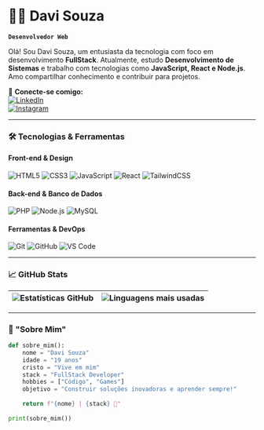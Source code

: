 # 👨‍💻 Davi Souza  

**`Desenvolvedor Web`**  

Olá! Sou Davi Souza, um entusiasta da tecnologia com foco em desenvolvimento **FullStack**. Atualmente, estudo **Desenvolvimento de Sistemas** e trabalho com tecnologias como **JavaScript, React e Node.js**. Amo compartilhar conhecimento e contribuir para projetos.  

🔗 **Conecte-se comigo:**  
[![LinkedIn](https://img.shields.io/badge/LinkedIn-0077B5?style=for-the-badge&logo=linkedin&logoColor=white)](https://www.linkedin.com/in/davi-souza-075540309/)  
[![Instagram](https://img.shields.io/badge/Instagram-E4405F?style=for-the-badge&logo=instagram&logoColor=white)](https://www.instagram.com/eudavidev/)   

---

### 🛠️ Tecnologias & Ferramentas  

#### **Front-end & Design**  
![HTML5](https://img.shields.io/badge/HTML5-E34F26?style=for-the-badge&logo=html5&logoColor=white)
![CSS3](https://img.shields.io/badge/CSS3-1572B6?style=for-the-badge&logo=css3&logoColor=white)
![JavaScript](https://img.shields.io/badge/JavaScript-F7DF1E?style=for-the-badge&logo=javascript&logoColor=black)
![React](https://img.shields.io/badge/React-61DAFB?style=for-the-badge&logo=react&logoColor=black)
![TailwindCSS](https://img.shields.io/badge/Tailwind_CSS-38B2AC?style=for-the-badge&logo=tailwind-css&logoColor=white)  

#### **Back-end & Banco de Dados**  
![PHP](https://img.shields.io/badge/PHP-777BB4?style=for-the-badge&logo=php&logoColor=white)
![Node.js](https://img.shields.io/badge/Node.js-339933?style=for-the-badge&logo=node.js&logoColor=white)
![MySQL](https://img.shields.io/badge/MySQL-4479A1?style=for-the-badge&logo=mysql&logoColor=white)  

#### **Ferramentas & DevOps**  
![Git](https://img.shields.io/badge/Git-F05032?style=for-the-badge&logo=git&logoColor=white)
![GitHub](https://img.shields.io/badge/GitHub-181717?style=for-the-badge&logo=github&logoColor=white)
![VS Code](https://img.shields.io/badge/VS_Code-007ACC?style=for-the-badge&logo=visual-studio-code&logoColor=white)  

---

### 📈 GitHub Stats  

| ![Estatísticas GitHub](https://github-readme-stats.vercel.app/api?username=EuDavidev&show_icons=true&theme=tokyonight&locale=pt-br) | ![Linguagens mais usadas](https://github-readme-stats.vercel.app/api/top-langs/?username=EuDavidev&theme=tokyonight&layout=compact&langs_count=6) |
|---------------------------------------------------------------------------------------------------------------------------------|----------------------------------------------------------------------------------------------------------------------------------------------|  

---

### 📌 **"Sobre Mim"**  

```python
def sobre_mim():
    nome = "Davi Souza"
    idade = "19 anos"
    cristo = "Vive em mim"
    stack = "FullStack Developer"
    hobbies = ["Código", "Games"]
    objetivo = "Construir soluções inovadoras e aprender sempre!"
    
    return f"{nome} | {stack} 🚀"
    
print(sobre_mim())

